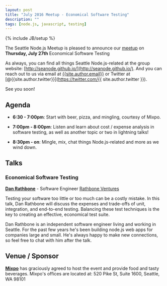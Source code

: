 ```yaml
---
layout: post
title: "July 2016 Meetup - Economical Software Testing"
description: ""
tags: [node.js, javascript, testing]
---
```

{% include JB/setup %}

The Seattle Node.js Meetup is pleased to announce our
[meetup](http://www.meetup.com/Seattle-Node-js/events/232733138/)
on **Thursday, July 27th** Economical Software Testing

As always, you can find all things Seattle Node.js-related at the group website:
[http://seanode.github.io/](http://seanode.github.io/). And you can reach out to
us via email at [{{site.author.email}}](mailto:{{site.author.email}}) or Twitter
at [@{{site.author.twitter}}](https://twitter.com/{{ site.author.twitter }}).

See you soon!

## Agenda

* **6:30 - 7:00pm**: Start with beer, pizza, and mingling, courtesy of Mixpo.

* **7:00pm - 8:00pm**: Listen and learn about cost / expense analysis in software testing, 
                        as well as another topic or two in lightning talks!

* **8:30pm - on**: Mingle, mix, chat things Node.js-related and more as we wind down.

<!-- more start -->

## Talks

### Economical Software Testing

**[Dan Rathbone](https://github.com/rathbone1200cc)** - Software Engineer [Rathbone Ventures](http://danrathbone.com/)

Testing your software too little or too much can be a costly mistake.  In this talk, 
Dan Rathbone will discuss the expenses and trade-offs of unit, integration, and 
end-to-end testing.  Balancing these test techniques is the key to creating an effective, 
economical test suite.

Dan Rathbone is an independent software engineer living and working in Seattle.  For the 
past few years he's been building node.js web apps for companies large and small.  He's
always happy to make new connections, so feel free to chat with him after the talk.


## Venue / Sponsor

**[Mixpo](http://mixpo.com/)** has graciously agreed to host the event and provide
food and tasty beverages. Mixpo's offices are located at: 520 Pike St, Suite
1600, Seattle, WA 98101

<!-- more end -->
